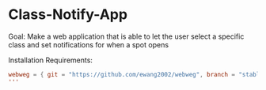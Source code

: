 # Class-Notify-App

Goal:
Make a web application that is able to let the user select a specific class and set notifications for when a spot opens

Installation Requirements:
```toml
webweg = { git = "https://github.com/ewang2002/webweg", branch = "stable" }
'''
